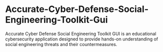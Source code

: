 # Accurate-Cyber-Defense-Social-Engineering-Toolkit-Gui
Accurate Cyber Defense Social Engineering Toolkit GUI is an educational cybersecurity application designed to provide hands-on understanding of social engineering threats and their countermeasures.
